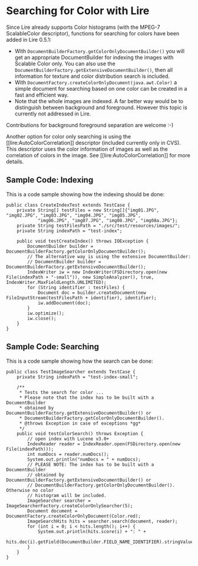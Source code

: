 # Searching for Color with Lire

Since Lire already supports Color histograms (with the MPEG-7 ScalableColor descriptor), 
functions for searching for colors have been added in Lire 0.5.1:

  * With ``DocumentBuilderFactory.getColorOnlyDocumentBuilder()`` you will get an appropriate DocumentBuilder for indexing the images with Scalable Color only. You can also use the ``DocumentBuilderFactory.getExtensiveDocumentBuilder()``, then all information for texture and color distribution search is included.
  * With ``DocumentFactory.createColorOnlyDocument(java.awt.Color)`` a simple document for searching based on one color can be created in a fast and efficient way.
  * Note that the whole images are indexed. A far better way would be to distinguish between background and foreground. However this topic is currently not addressed in Lire.

Contributions for background foreground separation are welcome :-)

Another option for color only searching is using the [[lire:AutoColorCorrelation]] descriptor (included currently only in CVS). This descriptor uses the color information of images as well as the correlation of colors in the image. See [[lire:AutoColorCorrelation]] for more details.

## Sample Code: Indexing 
This is a code sample showing how the indexing should be done:

    public class CreateIndexTest extends TestCase {
        private String[] testFiles = new String[]{"img01.JPG", "img02.JPG", "img03.JPG", "img04.JPG", "img05.JPG",
                "img06.JPG", "img07.JPG", "img08.JPG", "img08a.JPG"};
        private String testFilesPath = "./src/test/resources/images/";
        private String indexPath = "test-index";
    
        public void testCreateIndex() throws IOException {
            DocumentBuilder builder = DocumentBuilderFactory.getColorOnlyDocumentBuilder();
            // The alternative way is using the extensive DocumentBuilder:
            // DocumentBuilder builder = DocumentBuilderFactory.getExtensiveDocumentBuilder();
            IndexWriter iw = new IndexWriter(FSDirectory.open(new File(indexPath + "-small")), new SimpleAnalyzer(), true, IndexWriter.MaxFieldLength.UNLIMITED);
            for (String identifier : testFiles) {
                Document doc = builder.createDocument(new FileInputStream(testFilesPath + identifier), identifier);
                iw.addDocument(doc);
            }
            iw.optimize();
            iw.close();
        }
    }

## Sample Code: Searching 
This is a code sample showing how the search can be done:

    public class TestImageSearcher extends TestCase {
        private String indexPath = "test-index-small";

        /**
         * Tests the search for color ...
         * Please note that the index has to be built with a DocumentBuilder
         * obtained by DocumentBuilderFactory.getExtensiveDocumentBuilder() or
         * DocumentBuilderFactory.getColorOnlyDocumentBuilder().
         * @throws Exception in case of exceptions *gg*
         */
        public void testColorSearch() throws Exception {
            // open index with Lucene v3.0+
            IndexReader reader = IndexReader.open(FSDirectory.open(new File(indexPath)));
            int numDocs = reader.numDocs();
            System.out.println("numDocs = " + numDocs);
            // PLEASE NOTE: The index has to be built with a DocumentBuilder
            // obtained by DocumentBuilderFactory.getExtensiveDocumentBuilder() or
            // DocumentBuilderFactory.getColorOnlyDocumentBuilder(). Otherwise no color
            // histogram will be included.
            ImageSearcher searcher = ImageSearcherFactory.createColorOnlySearcher(5);
            Document document = DocumentFactory.createColorOnlyDocument(Color.red);
            ImageSearchHits hits = searcher.search(document, reader);
            for (int i = 0; i < hits.length(); i++) {
                System.out.println(hits.score(i) + ": " +
                    hits.doc(i).getField(DocumentBuilder.FIELD_NAME_IDENTIFIER).stringValue());
            }
        }
    }